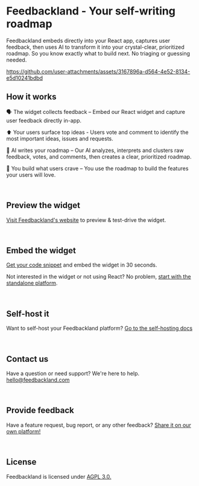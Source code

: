 # Feedbackland - Your self-writing roadmap

Feedbackland embeds directly into your React app, captures user feedback, then uses AI to transform it into your crystal-clear, prioritized roadmap. So you know exactly what to build next. No triaging or guessing needed.

https://github.com/user-attachments/assets/3167896a-d564-4e52-8134-e5d10241bdbd

## How it works

🗣️ The widget collects feedback – Embed our React widget and capture user feedback directly in-app.

⬆️ Your users surface top ideas - Users vote and comment to identify the most important ideas, issues and requests.

🤖 AI writes your roadmap – Our AI analyzes, interprets and clusters raw feedback, votes, and comments, then creates a clear, prioritized roadmap.

🚀 You build what users crave – You use the roadmap to build the features your users will love.

&nbsp;

## Preview the widget

[Visit Feedbackland's website](https://www.feedbackland.com) to preview & test-drive the widget.

&nbsp;

## Embed the widget

[Get your code snippet](https://www.feedbackland.com/#embed) and embed the widget in 30 seconds.

Not interested in the widget or not using React? No problem, [start with the standalone platform](https://get-started.feedbackland.com).

&nbsp;

## Self-host it

Want to self-host your Feedbackland platform? [Go to the self-hosting docs](https://github.com/feedbackland/feedbackland/blob/main/SELFHOSTING.md)

&nbsp;

## Contact us

Have a question or need support? We're here to help. [hello@feedbackland.com](mailto:hello@feedbackland.com)

&nbsp;

## Provide feedback

Have a feature request, bug report, or any other feedback? [Share it on our own platform!](https://dogfood.feedbackland.com)

&nbsp;

## License

Feedbackland is licensed under [AGPL 3.0.](https://github.com/feedbackland/feedbackland?tab=AGPL-3.0-1-ov-file)
